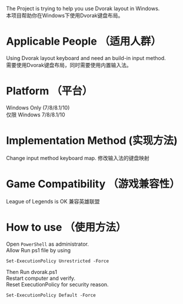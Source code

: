 The Project is trying to help you use Dvorak layout in Windows.  
本项目帮助你在Windows下使用Dvorak键盘布局。

# Applicable People （适用人群）
Using Dvorak layout keyboard and need an build-in input method.  
需要使用Dvorak键盘布局，同时需要使用内置输入法。

# Platform （平台）
Windows Only (7/8/8.1/10)  
仅限 Windows 7/8/8.1/10
# Implementation Method (实现方法)
Change input method keyboard map.
修改输入法的键盘映射

# Game Compatibility （游戏兼容性）
League of Legends is OK
兼容英雄联盟

# How to use （使用方法）
Open `PowerShell` as administrator.  
Allow Run ps1 file by using
```
Set-ExecutionPolicy Unrestricted -Force
```
Then Run dvorak.ps1  
Restart computer and verify.  
Reset ExecutionPolicy for security reason.  
```
Set-ExecutionPolicy Default -Force
```